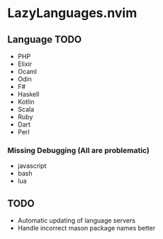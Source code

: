 # LazyLanguages.nvim

## Language TODO

- PHP
- Elixir
- Ocaml
- Odin
- F#
- Haskell
- Kotlin
- Scala
- Ruby
- Dart
- Perl

### Missing Debugging (All are problematic)
- javascript
- bash
- lua

## TODO

- Automatic updating of language servers
- Handle incorrect mason package names better

